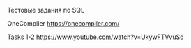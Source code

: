 Тестовые задания по SQL

OneCompiler https://onecompiler.com/

Tasks 1-2 https://www.youtube.com/watch?v=UkywFTVvuSo

